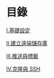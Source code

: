 # 目錄

[I.基礎設定](./I.BasicSetting/BasicSetting.md)

[II.建立遠端儲存庫](./II.CreateRemoteRepository/CreateRemoteRepository.md)

[III.推送與標籤](./III.PushAndTag/PushAndTag.md)

[IV.克隆與 SSH](./IV.CloneAndSSH/CloneAndSSH.md)
